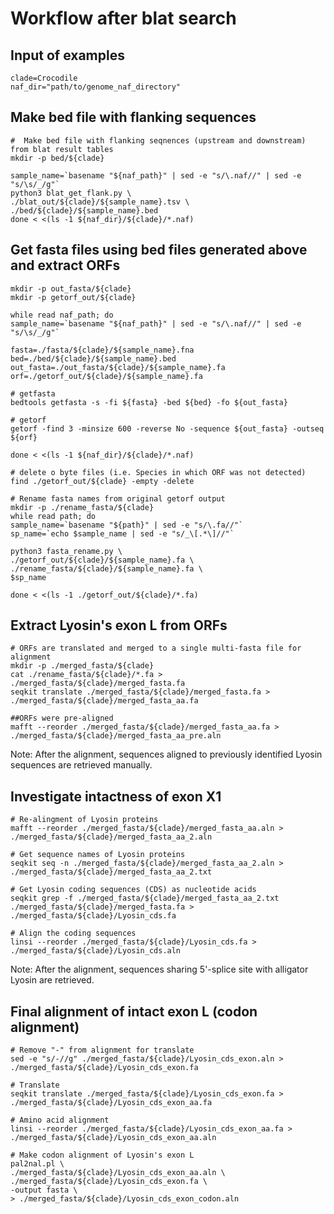 # Workflow after blat search

## Input of examples
```
clade=Crocodile
naf_dir="path/to/genome_naf_directory"
```

## Make bed file with flanking sequences
```
#  Make bed file with flanking seqnences (upstream and downstream) from blat result tables
mkdir -p bed/${clade}

sample_name=`basename "${naf_path}" | sed -e "s/\.naf//" | sed -e "s/\s/_/g"`
python3 blat_get_flank.py \
./blat_out/${clade}/${sample_name}.tsv \
./bed/${clade}/${sample_name}.bed
done < <(ls -1 ${naf_dir}/${clade}/*.naf)
```
## Get fasta files using bed files generated above and extract ORFs

```
mkdir -p out_fasta/${clade}
mkdir -p getorf_out/${clade}

while read naf_path; do
sample_name=`basename "${naf_path}" | sed -e "s/\.naf//" | sed -e "s/\s/_/g"`

fasta=./fasta/${clade}/${sample_name}.fna
bed=./bed/${clade}/${sample_name}.bed
out_fasta=./out_fasta/${clade}/${sample_name}.fa
orf=./getorf_out/${clade}/${sample_name}.fa

# getfasta
bedtools getfasta -s -fi ${fasta} -bed ${bed} -fo ${out_fasta}
    
# getorf
getorf -find 3 -minsize 600 -reverse No -sequence ${out_fasta} -outseq ${orf}

done < <(ls -1 ${naf_dir}/${clade}/*.naf)

# delete o byte files (i.e. Species in which ORF was not detected)
find ./getorf_out/${clade} -empty -delete

# Rename fasta names from original getorf output
mkdir -p ./rename_fasta/${clade}
while read path; do
sample_name=`basename "${path}" | sed -e "s/\.fa//"`
sp_name=`echo $sample_name | sed -e "s/_\[.*\]//"`

python3 fasta_rename.py \
./getorf_out/${clade}/${sample_name}.fa \
./rename_fasta/${clade}/${sample_name}.fa \
$sp_name

done < <(ls -1 ./getorf_out/${clade}/*.fa)
```

## Extract Lyosin's exon L from ORFs
```
# ORFs are translated and merged to a single multi-fasta file for alignment
mkdir -p ./merged_fasta/${clade}
cat ./rename_fasta/${clade}/*.fa > ./merged_fasta/${clade}/merged_fasta.fa
seqkit translate ./merged_fasta/${clade}/merged_fasta.fa > ./merged_fasta/${clade}/merged_fasta_aa.fa

##ORFs were pre-aligned
mafft --reorder ./merged_fasta/${clade}/merged_fasta_aa.fa > ./merged_fasta/${clade}/merged_fasta_aa_pre.aln
```

Note: After the alignment, sequences aligned to previously identified Lyosin sequences are retrieved manually.


## Investigate intactness of exon X1
```
# Re-alingment of Lyosin proteins
mafft --reorder ./merged_fasta/${clade}/merged_fasta_aa.aln > ./merged_fasta/${clade}/merged_fasta_aa_2.aln

# Get sequence names of Lyosin proteins
seqkit seq -n ./merged_fasta/${clade}/merged_fasta_aa_2.aln > ./merged_fasta/${clade}/merged_fasta_aa_2.txt

# Get Lyosin coding sequences (CDS) as nucleotide acids
seqkit grep -f ./merged_fasta/${clade}/merged_fasta_aa_2.txt ./merged_fasta/${clade}/merged_fasta.fa > ./merged_fasta/${clade}/Lyosin_cds.fa

# Align the coding sequences
linsi --reorder ./merged_fasta/${clade}/Lyosin_cds.fa > ./merged_fasta/${clade}/Lyosin_cds.aln
```

Note: After the alignment, sequences sharing 5'-splice site with alligator Lyosin are retrieved.


## Final alignment of intact exon L (codon alignment)
```
# Remove "-" from alignment for translate
sed -e "s/-//g" ./merged_fasta/${clade}/Lyosin_cds_exon.aln > ./merged_fasta/${clade}/Lyosin_cds_exon.fa

# Translate
seqkit translate ./merged_fasta/${clade}/Lyosin_cds_exon.fa > ./merged_fasta/${clade}/Lyosin_cds_exon_aa.fa

# Amino acid alignment
linsi --reorder ./merged_fasta/${clade}/Lyosin_cds_exon_aa.fa > ./merged_fasta/${clade}/Lyosin_cds_exon_aa.aln

# Make codon alignment of Lyosin's exon L
pal2nal.pl \
./merged_fasta/${clade}/Lyosin_cds_exon_aa.aln \
./merged_fasta/${clade}/Lyosin_cds_exon.fa \
-output fasta \
> ./merged_fasta/${clade}/Lyosin_cds_exon_codon.aln
```
